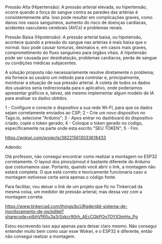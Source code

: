 Pressão Alta (Hipertensão):
A pressão arterial elevada, ou hipertensão, ocorre quando a força do sangue contra as paredes das artérias é consistentemente alta. Isso pode resultar em complicações graves, como danos nos vasos sanguíneos, aumento do risco de doenças cardíacas, acidentes vasculares cerebrais (AVCs) e problemas renais.

Pressão Baixa (Hipotensão):
A pressão arterial baixa, ou hipotensão, acontece quando a pressão do sangue nas artérias é mais baixa que o normal. Isso pode causar tonturas, desmaios e, em casos mais graves, comprometimento do fluxo sanguíneo para órgãos vitais. A hipotensão pode ser causada por desidratação, problemas cardíacos, perda de sangue ou condições médicas subjacentes.

A solução proposta não necessariamente resolve diretamente o problema; ela fornece ao usuário um método para controlar e, principalmente, monitorar a situação de sua pressão arterial. A coleta de todos os dados dos usuários seria redirecionada para o aplicativo, onde poderíamos apresentar gráficos e, talvez, até mesmo implementar algum modelo de IA para analisar os dados obtidos.

1 - Configure e conecte o dispositivo a sua rede Wi-FI, para que os dados sejam corretamente enviados ao CSP;
2 - Crie um novo dispositivo no Tago.io, selecione "Arduino";
3 - Apos entrar no dashboard do dispositivo criado, copie o token gerado;
4 - Coloque o token gerado no codigo, especificamente na parte onde esta escrito "SEU TOKEN";
5 - Fim.

https://wokwi.com/projects/382215613033618433


Adendo:

Olá professor, não consegui encontrar como realizar a montagem no ESP32 corretamente. O layout dos pinos/pinout é bastante diferente do Arduino que costumamos usar. Portanto, quando você abrir o link, a montagem não estará completa. O que está correto e teoricamente funcionaria caso a montagem estivesse certa seria apenas o código fonte.

Para facilitar, vou deixar o link de um projeto que fiz no Tinkercad da mesma coisa, um medidor de pressão arterial, mas dessa vez com a montagem correta:

https://www.tinkercad.com/things/bcURgderjdd-sistema-de-monitoramento-de-ps/editel?sharecode=ptbhVf60u3a3rSskcr90rh_AEcCGkPOn7OYX3mHq_Pg

Estou escrevendo isso aqui apenas para deixar claro mesmo. Não consegui entender muito bem como usar esse Wokwi, e o ESP32 é diferente, então não consegui realizar a montagem.




